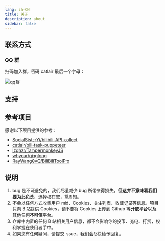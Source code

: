 ```yaml
---
lang: zh-CN
title: 关于
description: about
sidebar: false
---
```


## 联系方式

### QQ 群

扫码加入群，密码 catlair 最后一个字母：

![qq群](/images/qq_group.png)

## 支持

<SponsorShip></SponsorShip>

## 参考项目

感谢以下项目提供的参考：

- [SocialSisterYi/bilibili-API-collect](https://github.com/SocialSisterYi/bilibili-API-collect)
- [catlair/bili-task-puppeteer](https://github.com/catlair/bili-task-puppeteer)
- [lzghzr/TampermonkeyJS](https://github.com/lzghzr/TampermonkeyJS)
- [whyour/qinglong](https://github.com/whyour/qinglong)
- [RayWangQvQ/BiliBiliToolPro](https://github.com/RayWangQvQ/BiliBiliToolPro)

## 说明

1. bug 是不可避免的，我们尽量减少 bug 所带来得损失，**但这并不意味着我们要为此负责**，选择权在您，望周知。
2. 不会以任何方式收集用户 mid、Cookies、关注列表、收藏记录等信息。项目只向 B 站提供 Cookies，请不要将 Cookies 上传到 Github 等**开放平台**以及其他任何**不可信**平台。
3. 仓库中内置的任何 B 站相关用户信息，都不会影响你的投币、充电、打赏，权利掌握在使用者手中。
4. 如果您有任何疑问，请提交 issue，我们会尽快给予回复。
